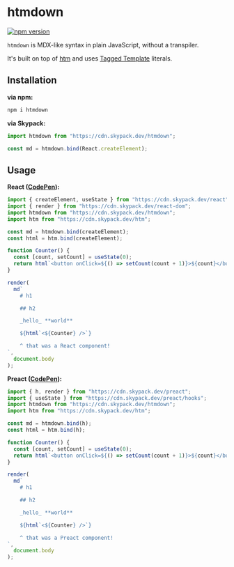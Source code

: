 # htmdown

[![npm version](https://badgen.net/npm/v/htmdown)](https://npm.im/htmdown)

`htmdown` is MDX-like syntax in plain JavaScript, without a transpiler.

It's built on top of [htm](https://github.com/developit/htm) and uses [Tagged Template](https://developer.mozilla.org/en-US/docs/Web/JavaScript/Reference/Template_literals#Tagged_templates) literals.

## Installation

**via npm:**

```js
npm i htmdown
```

**via Skypack:**

```js
import htmdown from "https://cdn.skypack.dev/htmdown";

const md = htmdown.bind(React.createElement);
```

## Usage

**React ([CodePen](https://codepen.io/mxmul/pen/PobEEeq?editors=0010)):**

```js
import { createElement, useState } from "https://cdn.skypack.dev/react";
import { render } from "https://cdn.skypack.dev/react-dom";
import htmdown from "https://cdn.skypack.dev/htmdown";
import htm from "https://cdn.skypack.dev/htm";

const md = htmdown.bind(createElement);
const html = htm.bind(createElement);

function Counter() {
  const [count, setCount] = useState(0);
  return html`<button onClick=${() => setCount(count + 1)}>${count}</button>`;
}

render(
  md`
    # h1

    ## h2

    _hello_ **world**

    ${html`<${Counter} />`}

    ^ that was a React component!
`,
  document.body
);
```

**Preact ([CodePen](https://codepen.io/mxmul/pen/LYbeemq?editors=0010)):**

```js
import { h, render } from "https://cdn.skypack.dev/preact";
import { useState } from "https://cdn.skypack.dev/preact/hooks";
import htmdown from "https://cdn.skypack.dev/htmdown";
import htm from "https://cdn.skypack.dev/htm";

const md = htmdown.bind(h);
const html = htm.bind(h);

function Counter() {
  const [count, setCount] = useState(0);
  return html`<button onClick=${() => setCount(count + 1)}>${count}</button>`;
}

render(
  md`
    # h1

    ## h2

    _hello_ **world**

    ${html`<${Counter} />`}

    ^ that was a Preact component!
`,
  document.body
);
```
